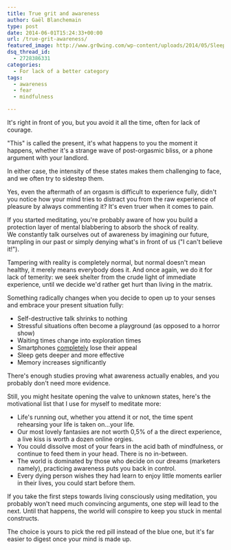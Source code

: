 ```yaml
---
title: True grit and awareness
author: Gaël Blanchemain
type: post
date: 2014-06-01T15:24:33+00:00
url: /true-grit-awareness/
featured_image: http://www.gr0wing.com/wp-content/uploads/2014/05/Sleeping_man.jpg
dsq_thread_id:
  - 2728386331
categories:
  - For lack of a better category
tags:
  - awareness
  - fear
  - mindfulness

---
```

It's right in front of you, but you avoid it all the time, often for lack of courage.

"This" is called the present, it's what happens to you the moment it happens, whether it's a strange wave of post-orgasmic bliss, or a phone argument with your landlord.

In either case, the intensity of these states makes them challenging to face, and we often try to sidestep them.

Yes, even the aftermath of an orgasm is difficult to experience fully, didn't you notice how your mind tries to distract you from the raw experience of pleasure by always commenting it? It's even truer when it comes to pain.

If you started meditating, you're probably aware of how you build a protection layer of mental blabbering to absorb the shock of reality.  
We constantly talk ourselves out of awareness by imagining our future, trampling in our past or simply denying what's in front of us ("I can't believe it!").

Tampering with reality is completely normal, but normal doesn't mean healthy, it merely means everybody does it. And once again, we do it for lack of temerity: we seek shelter from the crude light of immediate experience, until we decide we'd rather get hurt than living in the matrix.

Something radically changes when you decide to open up to your senses and embrace your present situation fully:

  * Self-destructive talk shrinks to nothing
  * Stressful situations often become a playground (as opposed to a horror show)
  * Waiting times change into exploration times
  * Smartphones <span style="text-decoration: underline;">completely</span> lose their appeal
  * Sleep gets deeper and more effective
  * Memory increases significantly

There's enough studies proving what awareness actually enables, and you probably don't need more evidence.

Still, you might hesitate opening the valve to unknown states, here's the motivational list that I use for myself to meditate more:

  * Life's running out, whether you attend it or not, the time spent rehearsing your life is taken on&#8230;your life.
  * Our most lovely fantasies are not worth 0,5% of a the direct experience, a live kiss is worth a dozen online orgies.
  * You could dissolve most of your fears in the acid bath of mindfulness, or continue to feed them in your head. There is no in-between.
  * The world is dominated by those who decide on our dreams (marketers namely), practicing awareness puts you back in control.
  * Every dying person wishes they had learn to enjoy little moments earlier in their lives, you could start before them.

If you take the first steps towards living consciously using meditation, you probably won't need much convincing arguments, one step will lead to the next. Until that happens, the world will conspire to keep you stuck in mental constructs.

The choice is yours to pick the red pill instead of the blue one, but it's far easier to digest once your mind is made up.

&nbsp;
